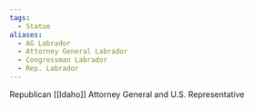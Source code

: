 ```yaml
---
tags:
  - Statue
aliases:
  - AG Labrador
  - Attorney General Labrador
  - Congressman Labrador
  - Rep. Labrador
---
```

Republican [[Idaho]] Attorney General and U.S. Representative